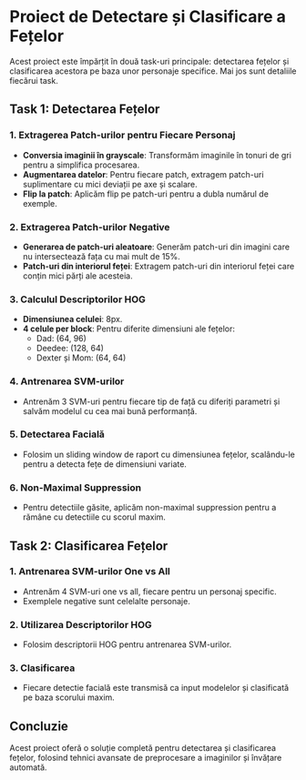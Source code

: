 # Proiect de Detectare și Clasificare a Fețelor

Acest proiect este împărțit în două task-uri principale: detectarea fețelor și clasificarea acestora pe baza unor personaje specifice. Mai jos sunt detaliile fiecărui task.

## Task 1: Detectarea Fețelor

### 1. Extragerea Patch-urilor pentru Fiecare Personaj
- **Conversia imaginii în grayscale**: Transformăm imaginile în tonuri de gri pentru a simplifica procesarea.
- **Augmentarea datelor**: Pentru fiecare patch, extragem patch-uri suplimentare cu mici deviații pe axe și scalare.
- **Flip la patch**: Aplicăm flip pe patch-uri pentru a dubla numărul de exemple.

### 2. Extragerea Patch-urilor Negative
- **Generarea de patch-uri aleatoare**: Generăm patch-uri din imagini care nu intersectează fața cu mai mult de 15%.
- **Patch-uri din interiorul feței**: Extragem patch-uri din interiorul feței care conțin mici părți ale acesteia.

### 3. Calculul Descriptorilor HOG
- **Dimensiunea celulei**: 8px.
- **4 celule per block**: Pentru diferite dimensiuni ale fețelor:
  - Dad: (64, 96)
  - Deedee: (128, 64)
  - Dexter și Mom: (64, 64)

### 4. Antrenarea SVM-urilor
- Antrenăm 3 SVM-uri pentru fiecare tip de față cu diferiți parametri și salvăm modelul cu cea mai bună performanță.

### 5. Detectarea Facială
- Folosim un sliding window de raport cu dimensiunea fețelor, scalându-le pentru a detecta fețe de dimensiuni variate.

### 6. Non-Maximal Suppression
- Pentru detectiile găsite, aplicăm non-maximal suppression pentru a rămâne cu detectiile cu scorul maxim.

## Task 2: Clasificarea Fețelor

### 1. Antrenarea SVM-urilor One vs All
- Antrenăm 4 SVM-uri one vs all, fiecare pentru un personaj specific.
- Exemplele negative sunt celelalte personaje.

### 2. Utilizarea Descriptorilor HOG
- Folosim descriptorii HOG pentru antrenarea SVM-urilor.

### 3. Clasificarea
- Fiecare detectie facială este transmisă ca input modelelor și clasificată pe baza scorului maxim.

## Concluzie
Acest proiect oferă o soluție completă pentru detectarea și clasificarea fețelor, folosind tehnici avansate de preprocesare a imaginilor și învățare automată.
